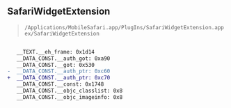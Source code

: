 ## SafariWidgetExtension

> `/Applications/MobileSafari.app/PlugIns/SafariWidgetExtension.appex/SafariWidgetExtension`

```diff

   __TEXT.__eh_frame: 0x1d14
   __DATA_CONST.__auth_got: 0xa90
   __DATA_CONST.__got: 0x530
-  __DATA_CONST.__auth_ptr: 0xc60
+  __DATA_CONST.__auth_ptr: 0xc70
   __DATA_CONST.__const: 0x1748
   __DATA_CONST.__objc_classlist: 0x8
   __DATA_CONST.__objc_imageinfo: 0x8

```
